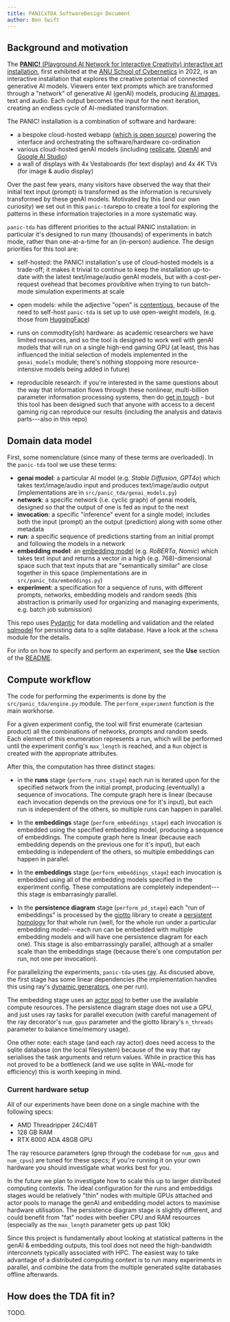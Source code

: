 ```yaml
---
title: PANICxTDA SoftwareDesign Document
author: Ben Swift
---
```


## Background and motivation

The
[**PANIC!** (Playground AI Network for Interactive Creativity) interactive art installation](https://cybernetics.anu.edu.au/news/2022/11/22/panic-a-serendipity-engine/),
first exhibited at the
[ANU School of Cybernetics](https://cybernetics.anu.edu.au/) in 2022, is an
interactive installation that explores the creative potential of connected
generative AI models. Viewers enter text prompts which are transformed through a
"network" of generative AI (genAI) models, producing
[AI images](https://mediarep.org/server/api/core/bitstreams/72370317-e47d-4b4f-9d09-dbc2e12bbc7c/content),
text and audio. Each output becomes the input for the next iteration, creating
an endless cycle of AI-mediated transformation.

The PANIC! installation is a combination of software and hardware:

- a bespoke cloud-hosted webapp
  ([which is open source](https://github.com/anucybernetics/panic)) powering the
  interface and orchestrating the software/hardware co-ordination
- various cloud-hosted genAI models (including
  [replicate](https://replicate.com/), [OpenAI](https://openai.com/) and
  [Google AI Studio](https://ai.google.com/studio))
- a wall of displays with 4x Vestaboards (for text display) and 4x 4K TVs (for
  image & audio display)

Over the past few years, many visitors have observed the way that their initial
text input (prompt) is transformed as the information is recursively transformed
by these genAI models. Motivated by this (and our own curiosity) we set out in
this `panic-tda`repo to create a tool for exploring the patterns in these
information trajectories in a more systematic way.

`panic-tda` has different priorities to the actual PANIC installation: in
particular it's designed to run many (thousands) of experiments in batch mode,
rather than one-at-a-time for an (in-person) audience. The design priorities for
this tool are:

- self-hosted: the PANIC! installation's use of cloud-hosted models is a
  trade-off; it makes it trivial to continue to keep the installation up-to-date
  with the latest text/image/audio genAI models, but with a cost-per-request
  ovehead that becomes provibitive when trying to run batch-mode simulation
  experiments at scale

- open models: while the adjective "open" is
  [contentious](https://www.nature.com/articles/s41586-024-08141-1), because of
  the need to self-host `panic-tda` is set up to use open-weight models, (e.g.
  those from [HuggingFace](https://huggingface.co/models))

- runs on commodity(ish) hardware: as academic researchers we have limited
  resources, and so the tool is designed to work well with genAI models that
  will run on a single high-end gaming GPU (at least, this has influenced the
  initial selection of models implemented in the `genai_models` module; there's
  nothing stoppoing more resource-intensive models being added in future)

- reproducible research: if you're interested in the same questions about the
  way that information flows through these nonlinear, multi-billion parameter
  information processing systems, then do [get in touch](ben.swift@anu.edu.au) -
  but this tool has been designed such that anyone with access to a decent
  gaming rig can reproduce our results (including the analysis and datavis
  parts---also in this repo)

## Domain data model

First, some nomenclature (since many of these terms are overloaded). In the
`panic-tda` tool we use these terms:

- **genai model**: a particular AI model (e.g. _Stable Diffusion_, _GPT4o_)
  which takes text/image/audio input and produces text/image/audio output
  (implementations are in `src/panic_tda/genai_models.py`)
- **network**: a specific network (i.e. cyclic graph) of genai models, designed
  so that the output of one is fed as input to the next
- **invocation**: a specific "inference" event for a single model; includes both
  the input (prompt) an the output (prediction) along with some other metadata
- **run**: a specific sequence of predictions starting from an initial prompt
  and following the models in a network
- **embedding model**: an
  [embedding model](https://huggingface.co/blog/getting-started-with-embeddings)
  (e.g. _RoBERTa_, _Nomic_) which takes text input and returns a vector in a
  high (e.g. 768)-dimensional space such that text inputs that are "semantically
  similar" are close together in this space (implementations are in
  `src/panic_tda/embeddings.py`)
- **experiment**: a specification for a sequence of runs, with different
  prompts, networks, embedding models and random seeds (this abstraction is
  primarily used for organizing and managing experiments, e.g. batch job
  submission)

This repo uses [Pydantic](https://pydantic.dev) for data modelling and
validation and the related [sqlmodel](https://sqlmodel.tiangolo.com) for
persisting data to a sqlite database. Have a look at the `schema` module for the
details.

For info on how to specify and perform an experiment, see the **Use** section of
the [README](./README.md#use).

## Compute workflow

The code for performing the experiments is done by the `src/panic_tda/engine.py`
module. The `perform_experiment` function is the main workhorse.

For a given experiment config, the tool will first enumerate (cartesian product)
all the combinations of networks, prompts and random seeds. Each element of this
enumeration represents a run, which will be performed until the experiment
config's `max_length` is reached, and a `Run` object is created with the
appropriate attributes.

After this, the computation has three distinct stages:

- in the **runs** stage (`perform_runs_stage`) each run is iterated upon for the
  specified network from the initial prompt, producing (eventually) a sequence
  of invocations. The compute graph here is linear (because each invocation
  depends on the previous one for it's input), but each run is independent of
  the others, so multiple runs can happen in parallel.

- In the **embeddings** stage (`perform_embeddings_stage`) each invocation is
  embedded using the specified embedding model, producing a sequence of
  embeddings. The compute graph here is linear (because each embedding depends
  on the previous one for it's input), but each embedding is independent of the
  others, so multiple embeddings can happen in parallel.

- In the **embeddings** stage (`perform_embeddings_stage`) each invocation is
  embedded using all of the embedding models specified in the experiment config.
  These computations are completely independent---this stage is embarrasingly
  parallel.

- In the **persistence diagram** stage (`perform_pd_stage`) each "run of
  embeddings" is processed by the
  [giotto](https://giotto-ai.github.io/giotto-ph/) library to create a
  [persistent homology](https://en.wikipedia.org/wiki/Persistent_homology) for
  that whole run (well, for the whole run under a particular embedding
  model---each run can be embedded with multiple embedding models and will have
  one persistence diagram for each one). This stage is also embarrassingly
  parallel, although at a smaller scale than the embeddings stage (because
  there's one computation per run, not one per invocation).

For parallelizing the experiments, `panic-tda` uses
[ray](https://docs.ray.io/en/latest/). As discused above, the first stage has
some linear dependencies (the implementation handles this using ray's
[dynamic generators](https://docs.ray.io/en/latest/ray-core/tasks/generators.html),
one per run).

The embedding stage uses an
[actor pool](https://docs.ray.io/en/latest/ray-core/api/doc/ray.util.ActorPool.html)
to better use the available compute resources. The persistence diagram stage
does not use a GPU, and just uses ray tasks for parallel execution (with careful
management of the ray decorator's `num_gpus` parameter and the giotto library's
`n_threads` parameter to balance time/memory usage).

One other note: each stage (and each ray actor) does need access to the sqlite
database (on the local filesystem) because of the way that ray serialises the
task arguments and return values. While in practice this has not proved to be a
bottleneck (and we use sqlite in WAL-mode for efficiency) this is worth keeping
in mind.

### Current hardware setup

All of our experiments have been done on a single machine with the following
specs:

- AMD Threadripper 24C/48T
- 128 GB RAM
- RTX 6000 ADA 48GB GPU

The ray resource parameters (grep through the codebase for `num_gpus` and
`num_cpus`) are tuned for these specs; if you're running it on your own hardware
you should investigate what works best for you.

In the future we plan to investigate how to scale this up to larger distributed
computing contexts. The ideal configuration for the runs and embeddigs stages
would be relatively "thin" nodes with multiple GPUs attached and actor pools to
manage the genAI and embedding model actors to maximise hardware utilisation.
The persistence diagram stage is slightly different, and could benefit from
"fat" nodes with beefier CPU and RAM resources (especially as the `max_length`
parameter gets up past 10k)

Since this project is fundamentally about looking at statistical patterns in the
genAI & embedding outputs, this tool does not need the high-bandwidth
interconnets typically associated with HPC. The easiest way to take advantage of
a distributed computing context is to run many experiments in parallel, and
combine the data from the multiple generated sqlite databases offline
afterwards.

## How does the TDA fit in?

TODO.
